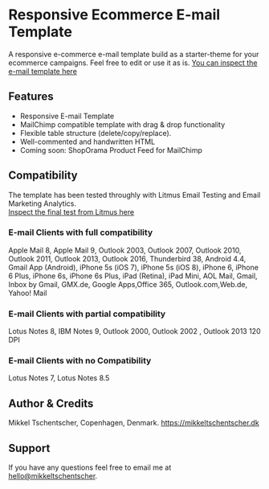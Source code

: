 # Responsive Ecommerce E-mail Template

A responsive e-commerce e-mail template build as a starter-theme for your ecommerce campaigns. Feel free to edit or use it as is. [You can inspect the e-mail template here](https://mikkeltschentscher.dk/hosting/shoporama/screenshot.png "Inspect the e-mail template")

## Features

* Responsive E-mail Template
* MailChimp compatible template with drag & drop functionality
* Flexible table structure (delete/copy/replace).
* Well-commented and handwritten HTML
* Coming soon: ShopOrama Product Feed for MailChimp

## Compatibility

The template has been tested throughly with Litmus Email Testing and Email Marketing Analytics.  
[Inspect the final test from Litmus here](https://litmus.com/checklist/public/71477d5 "Inspect the e-mail template")

### E-mail Clients with full compatibility

Apple Mail 8, Apple Mail 9, Outlook 2003, Outlook 2007, Outlook 2010, Outlook 2011, Outlook 2013, Outlook 2016, Thunderbird 38, Android 4.4, Gmail App (Android), iPhone 5s (iOS 7), iPhone 5s (iOS 8), iPhone 6, iPhone 6 Plus, iPhone 6s, iPhone 6s Plus, iPad (Retina), iPad Mini, AOL Mail, Gmail, Inbox by Gmail, GMX.de, Google Apps,Office 365, Outlook.com,Web.de, Yahoo! Mail

### E-mail Clients with partial compatibility

Lotus Notes 8, IBM Notes 9, Outlook 2000, Outlook 2002 , Outlook 2013 120 DPI

### E-mail Clients with no Compatibility

Lotus Notes 7, Lotus Notes 8.5

## Author & Credits

Mikkel Tschentscher, Copenhagen, Denmark. https://mikkeltschentscher.dk

## Support

If you have any questions feel free to email me at [hello@mikkeltschentscher](mailto:hello@mikkeltschentscher.dk).
